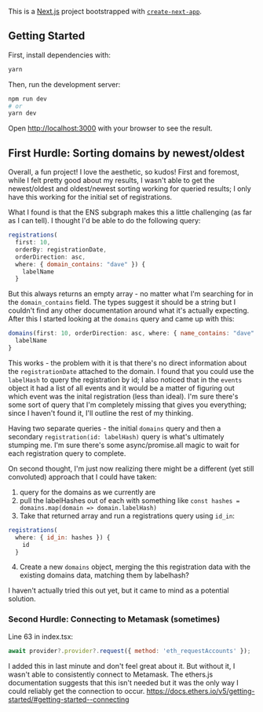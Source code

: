 This is a [Next.js](https://nextjs.org/) project bootstrapped with [`create-next-app`](https://github.com/vercel/next.js/tree/canary/packages/create-next-app).

## Getting Started

First, install dependencies with:

```bash
yarn
```

Then, run the development server:

```bash
npm run dev
# or
yarn dev
```

Open [http://localhost:3000](http://localhost:3000) with your browser to see the result.

## First Hurdle: Sorting domains by newest/oldest

Overall, a fun project! I love the aesthetic, so kudos! First and foremost, while I felt pretty good about my results, I wasn't able to get the newest/oldest and oldest/newest sorting working for queried results; I only have this working for the initial set of registrations.

What I found is that the ENS subgraph makes this a little challenging (as far as I can tell). I thought I'd be able to do the following query:

```js
registrations(
  first: 10,
  orderBy: registrationDate,
  orderDirection: asc,
  where: { domain_contains: "dave" }) {
    labelName
  }
```

But this always returns an empty array - no matter what I'm searching for in the `domain_contains` field. The types suggest it should be a string but I couldn't find any other documentation around what it's actually expecting. After this I started looking at the `domains` query and came up with this:

```js
domains(first: 10, orderDirection: asc, where: { name_contains: "dave" }) {
  labelName
}
```

This works - the problem with it is that there's no direct information about the `registrationDate` attached to the domain. I found that you could use the `labelHash` to query the registration by id; I also noticed that in the `events` object it had a list of all events and it would be a matter of figuring out which event was the inital registration (less than ideal). I'm sure there's some sort of query that I'm completely missing that gives you everything; since I haven't found it, I'll outline the rest of my thinking.

Having two separate queries - the initial `domains` query and then a secondary `registration(id: labelHash)` query is what's ultimately stumping me. I'm sure there's some async/promise.all magic to wait for each registration query to complete.

On second thought, I'm just now realizing there might be a different (yet still convoluted) approach that I could have taken:

1. query for the domains as we currently are
2. pull the labelHashes out of each with something like `const hashes = domains.map(domain => domain.labelHash)`
3. Take that returned array and run a registrations query using `id_in`:

```js
registrations(
  where: { id_in: hashes }) {
    id
  }
```

4. Create a new `domains` object, merging the this registration data with the existing domains data, matching them by labelhash?

I haven't actually tried this out yet, but it came to mind as a potential solution.

### Second Hurdle: Connecting to Metamask (sometimes)

Line 63 in index.tsx:

```js
await provider?.provider?.request({ method: 'eth_requestAccounts' });
```

I added this in last minute and don't feel great about it. But without it, I wasn't able to consistently connect to Metamask. The ethers.js documentation suggests that this isn't needed but it was the only way I could reliably get the connection to occur.
https://docs.ethers.io/v5/getting-started/#getting-started--connecting
